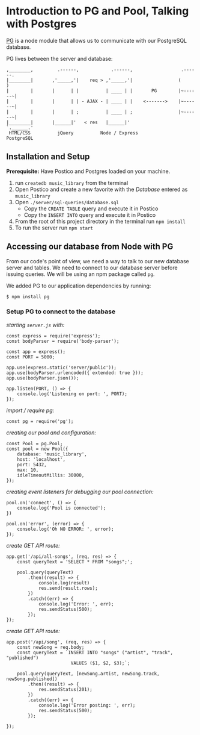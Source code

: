 # Introduction to PG and Pool, Talking with Postgres

[PG](https://www.npmjs.com/package/pg) is a node module that allows us to communicate with our PostgreSQL database.

PG lives between the server and database:

```
,________,         .------,            .------,                  .------.
|________|       ,'_____,'|    req > ,'_____,'|                 (        )
|        |       |      | |          | ____ | |       PG        |~------~|
|        |       |      | | - AJAX - | ____ | |    <------->    |~------~|
|        |       |      | ;          | ____ | ;                 |~------~|
|________|       |______|'   < res   |______|'                  `.______.'
 HTML/CSS          jQuery          Node / Express               PostgreSQL
```

## Installation and Setup

**Prerequisite:** Have Postico and Postgres loaded on your machine.

1. run `createdb music_library` from the terminal
1. Open Postico and create a new favorite with the *Database* entered as `music_library`
1. Open `./server/sql-queries/database.sql`
    * Copy the `CREATE TABLE` query and execute it in Postico
    * Copy the `INSERT INTO` query and execute it in Postico
1. From the root of this project directory in the terminal run `npm install`
1. To run the server run `npm start`

## Accessing our database from Node with PG
From our code's point of view, we need a way to talk to our new database server and tables. We need to connect to our database server before issuing queries. We will be using an npm package called `pg`.

We added PG to our application dependencies by running:

```
$ npm install pg
```

### Setup PG to connect to the database

*starting `server.js` with:*

```JS
const express = require('express');
const bodyParser = require('body-parser');

const app = express();
const PORT = 5000;

app.use(express.static('server/public'));
app.use(bodyParser.urlencoded({ extended: true }));
app.use(bodyParser.json());

app.listen(PORT, () => {
    console.log('Listening on port: ', PORT);
});
```

*import / require pg:*

```JS
const pg = require('pg');
```

*creating our pool and configuration:*

```JS
const Pool = pg.Pool;
const pool = new Pool({
    database: 'music_library',
    host: 'localhost',
    port: 5432,
    max: 10,
    idleTimeoutMillis: 30000,
});
```

*creating event listeners for debugging our pool connection:*

```JS
pool.on('connect', () => {
    console.log('Pool is connected');
})

pool.on('error', (error) => {
    console.log('Oh NO ERROR: ', error);
});
```

*create GET API route:*

```JS
app.get('/api/all-songs', (req, res) => {
    const queryText = 'SELECT * FROM "songs";';

    pool.query(queryText)
        .then((result) => {
            console.log(result)
            res.send(result.rows);
        })
        .catch((err) => {
            console.log('Error: ', err);
            res.sendStatus(500);
        });
});
```

*create GET API route:*

```JS
app.post('/api/song', (req, res) => {
    const newSong = req.body;
    const queryText = `INSERT INTO "songs" ("artist", "track", "published")
                        VALUES ($1, $2, $3);`;
    
    pool.query(queryText, [newSong.artist, newSong.track, newSong.published])
        .then((result) => {
            res.sendStatus(201);
        })
        .catch((err) => {
            console.log('Error posting: ', err);
            res.sendStatus(500);
        });

});
```